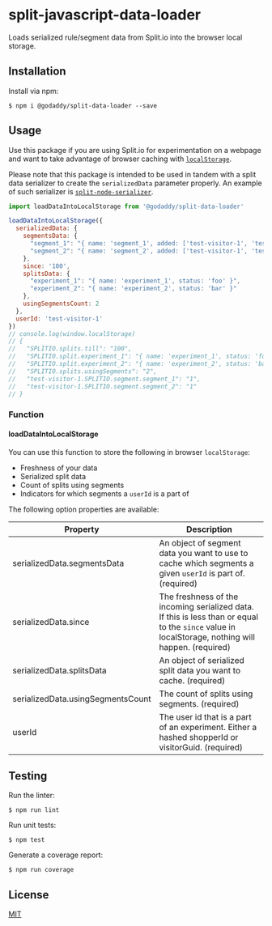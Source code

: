 # split-javascript-data-loader

 Loads serialized rule/segment data from Split.io into the browser local storage.

## Installation

Install via npm:

```console
$ npm i @godaddy/split-data-loader --save
```

## Usage

Use this package if you are using Split.io for experimentation on a webpage and want to take advantage of browser caching with [`localStorage`](https://developer.mozilla.org/en-US/docs/Web/API/Window/localStorage).

Please note that this package is intended to be used in tandem with a split data serializer to create the `serializedData` parameter properly.
An example of such serializer is [`split-node-serializer`](https://github.com/godaddy/split-node-serializer).

```js
import loadDataIntoLocalStorage from '@godaddy/split-data-loader'

loadDataIntoLocalStorage({
  serializedData: {
    segmentsData: {
      "segment_1": "{ name: 'segment_1', added: ['test-visitor-1', 'test-visitor-2', 'test-shopper-1'] }",
      "segment_2": "{ name: 'segment_2', added: ['test-visitor-1', 'test-visitor-3', 'test-shopper-2'] }"
    },
    since: '100',
    splitsData: {
      "experiment_1": "{ name: 'experiment_1', status: 'foo' }",
      "experiment_2": "{ name: 'experiment_2', status: 'bar' }"
    },
    usingSegmentsCount: 2
  },
  userId: 'test-visitor-1'
})
// console.log(window.localStorage)
// {
//   "SPLITIO.splits.till": "100",
//   "SPLITIO.split.experiment_1": "{ name: 'experiment_1', status: 'foo' }",
//   "SPLITIO.split.experiment_2": "{ name: 'experiment_2', status: 'bar' }",
//   "SPLITIO.splits.usingSegments": "2",
//   "test-visitor-1.SPLITIO.segment.segment_1": "1",
//   "test-visitor-1.SPLITIO.segment.segment_2": "1"
// }
```

### Function

#### loadDataIntoLocalStorage

You can use this function to store the following in browser `localStorage`:
- Freshness of your data
- Serialized split data
- Count of splits using segments
- Indicators for which segments a `userId` is a part of

The following option properties are available:

| Property                          | Description |
|-----------------------------------|-------------|
| serializedData.segmentsData       | An object of segment data you want to use to cache which segments a given `userId` is part of. (required) |
| serializedData.since              | The freshness of the incoming serialized data. If this is less than or equal to the `since` value in localStorage, nothing will happen. (required) |
| serializedData.splitsData         | An object of serialized split data you want to cache. (required) |
| serializedData.usingSegmentsCount | The count of splits using segments. (required) |
| userId                            | The user id that is a part of an experiment. Either a hashed shopperId or visitorGuid. (required) |

## Testing

Run the linter:

```console
$ npm run lint
```

Run unit tests:

```console
$ npm test
```

Generate a coverage report:

```console
$ npm run coverage
```

## License

[MIT](LICENSE)

